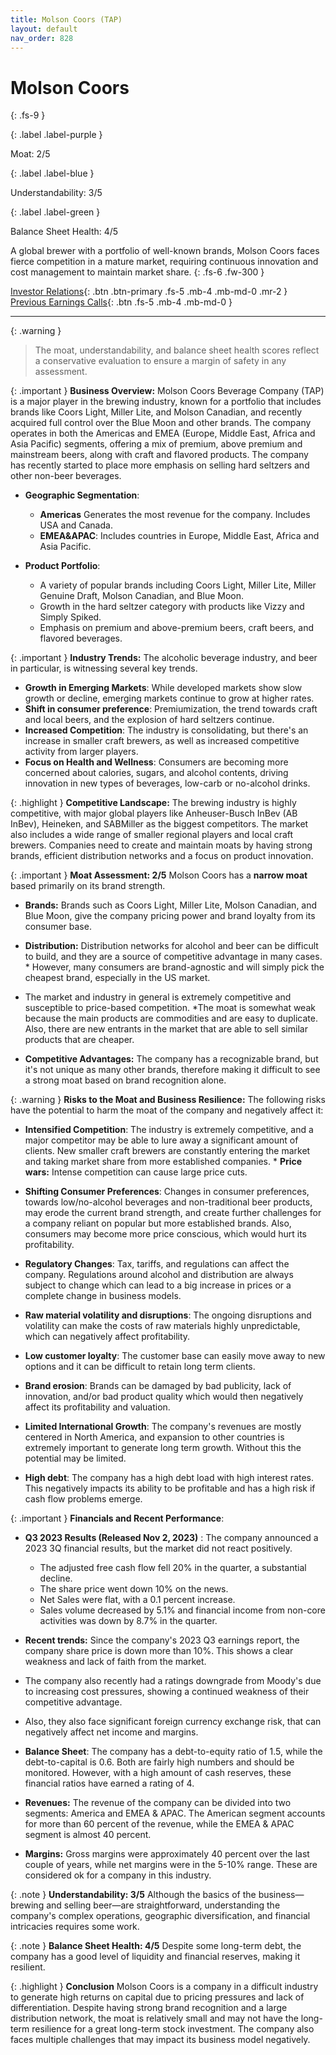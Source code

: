 ```yaml
---
title: Molson Coors (TAP)
layout: default
nav_order: 828
---
```


# Molson Coors
{: .fs-9 }

{: .label .label-purple }

Moat: 2/5

{: .label .label-blue }

Understandability: 3/5

{: .label .label-green }

Balance Sheet Health: 4/5

A global brewer with a portfolio of well-known brands, Molson Coors faces fierce competition in a mature market, requiring continuous innovation and cost management to maintain market share.
{: .fs-6 .fw-300 }

[Investor Relations](https://www.google.com/search?q=TAP+investor+relations){: .btn .btn-primary .fs-5 .mb-4 .mb-md-0 .mr-2 }
[Previous Earnings Calls](https://discountingcashflows.com/company/TAP/transcripts/){: .btn .fs-5 .mb-4 .mb-md-0 }

---

{: .warning }
>The moat, understandability, and balance sheet health scores reflect a conservative evaluation to ensure a margin of safety in any assessment.



{: .important }
**Business Overview:**
Molson Coors Beverage Company (TAP) is a major player in the brewing industry, known for a portfolio that includes brands like Coors Light, Miller Lite, and Molson Canadian, and recently acquired full control over the Blue Moon and other brands. The company operates in both the Americas and EMEA (Europe, Middle East, Africa and Asia Pacific) segments, offering a mix of premium, above premium and mainstream beers, along with craft and flavored products. The company has recently started to place more emphasis on selling hard seltzers and other non-beer beverages.
 

*   **Geographic Segmentation**:
     *   **Americas** Generates the most revenue for the company. Includes USA and Canada.
     *   **EMEA&APAC**: Includes countries in Europe, Middle East, Africa and Asia Pacific. 

*  **Product Portfolio**:
     *  A variety of popular brands including Coors Light, Miller Lite, Miller Genuine Draft, Molson Canadian, and Blue Moon.
     *  Growth in the hard seltzer category with products like Vizzy and Simply Spiked.
     *  Emphasis on premium and above-premium beers, craft beers, and flavored beverages.

{: .important }
**Industry Trends:**
The alcoholic beverage industry, and beer in particular, is witnessing several key trends.
  *   **Growth in Emerging Markets**: While developed markets show slow growth or decline, emerging markets continue to grow at higher rates.
   *   **Shift in consumer preference**: Premiumization, the trend towards craft and local beers, and the explosion of hard seltzers continue.
   *   **Increased Competition**: The industry is consolidating, but there's an increase in smaller craft brewers, as well as increased competitive activity from larger players.
  *    **Focus on Health and Wellness**: Consumers are becoming more concerned about calories, sugars, and alcohol contents, driving innovation in new types of beverages, low-carb or no-alcohol drinks.

{: .highlight }
**Competitive Landscape:**
The brewing industry is highly competitive, with major global players like Anheuser-Busch InBev (AB InBev), Heineken, and SABMiller as the biggest competitors. The market also includes a wide range of smaller regional players and local craft brewers. Companies need to create and maintain moats by having strong brands, efficient distribution networks and a focus on product innovation.

{: .important }
**Moat Assessment: 2/5**
Molson Coors has a **narrow moat** based primarily on its brand strength.
  *   **Brands:** Brands such as Coors Light, Miller Lite, Molson Canadian, and Blue Moon, give the company pricing power and brand loyalty from its consumer base.
  *  **Distribution:** Distribution networks for alcohol and beer can be difficult to build, and they are a source of competitive advantage in many cases.
    * However, many consumers are brand-agnostic and will simply pick the cheapest brand, especially in the US market.
   *  The market and industry in general is extremely competitive and susceptible to price-based competition.
   *The moat is somewhat weak because the main products are commodities and are easy to duplicate. Also, there are new entrants in the market that are able to sell similar products that are cheaper.
 
 *  **Competitive Advantages:** The company has a recognizable brand, but it's not unique as many other brands, therefore making it difficult to see a strong moat based on brand recognition alone. 

{: .warning }
**Risks to the Moat and Business Resilience:**
 The following risks have the potential to harm the moat of the company and negatively affect it:
   * **Intensified Competition**: The industry is extremely competitive, and a major competitor may be able to lure away a significant amount of clients. New smaller craft brewers are constantly entering the market and taking market share from more established companies.
    * **Price wars:** Intense competition can cause large price cuts.
   * **Shifting Consumer Preferences**: Changes in consumer preferences, towards low/no-alcohol beverages and non-traditional beer products, may erode the current brand strength, and create further challenges for a company reliant on popular but more established brands. Also, consumers may become more price conscious, which would hurt its profitability.
   * **Regulatory Changes**: Tax, tariffs, and regulations can affect the company. Regulations around alcohol and distribution are always subject to change which can lead to a big increase in prices or a complete change in business models.

 * **Raw material volatility and disruptions**: The ongoing disruptions and volatility can make the costs of raw materials highly unpredictable, which can negatively affect profitability.
 * **Low customer loyalty**: The customer base can easily move away to new options and it can be difficult to retain long term clients.
 * **Brand erosion**: Brands can be damaged by bad publicity, lack of innovation, and/or bad product quality which would then negatively affect its profitability and valuation.
  *   **Limited International Growth**: The company's revenues are mostly centered in North America, and expansion to other countries is extremely important to generate long term growth. Without this the potential may be limited.
 *   **High debt**: The company has a high debt load with high interest rates. This negatively impacts its ability to be profitable and has a high risk if cash flow problems emerge.

{: .important }
**Financials and Recent Performance**:

 *  **Q3 2023 Results (Released Nov 2, 2023)** : The company announced a 2023 3Q financial results, but the market did not react positively.
    *   The adjusted free cash flow fell 20% in the quarter, a substantial decline.
    *   The share price went down 10% on the news.
    *   Net Sales were flat, with a 0.1 percent increase.
    *  Sales volume decreased by 5.1% and financial income from non-core activities was down by 8.7% in the quarter.
 *   **Recent trends:** Since the company's 2023 Q3 earnings report, the company share price is down more than 10%. This shows a clear weakness and lack of faith from the market.
   *   The company also recently had a ratings downgrade from Moody's due to increasing cost pressures, showing a continued weakness of their competitive advantage.
   * Also, they also face significant foreign currency exchange risk, that can negatively affect net income and margins.

 * **Balance Sheet**: The company has a debt-to-equity ratio of 1.5, while the debt-to-capital is 0.6. Both are fairly high numbers and should be monitored. However, with a high amount of cash reserves, these financial ratios have earned a rating of 4.

 * **Revenues:** The revenue of the company can be divided into two segments: America and EMEA & APAC. The American segment accounts for more than 60 percent of the revenue, while the EMEA & APAC segment is almost 40 percent.
  * **Margins:** Gross margins were approximately 40 percent over the last couple of years, while net margins were in the 5-10% range. These are considered ok for a company in this industry.

{: .note }
**Understandability: 3/5**
Although the basics of the business—brewing and selling beer—are straightforward, understanding the company's complex operations, geographic diversification, and financial intricacies requires some work.

{: .note }
**Balance Sheet Health: 4/5**
Despite some long-term debt, the company has a good level of liquidity and financial reserves, making it resilient.

{: .highlight }
**Conclusion**
Molson Coors is a company in a difficult industry to generate high returns on capital due to pricing pressures and lack of differentiation. Despite having strong brand recognition and a large distribution network, the moat is relatively small and may not have the long-term resilience for a great long-term stock investment. The company also faces multiple challenges that may impact its business model negatively.